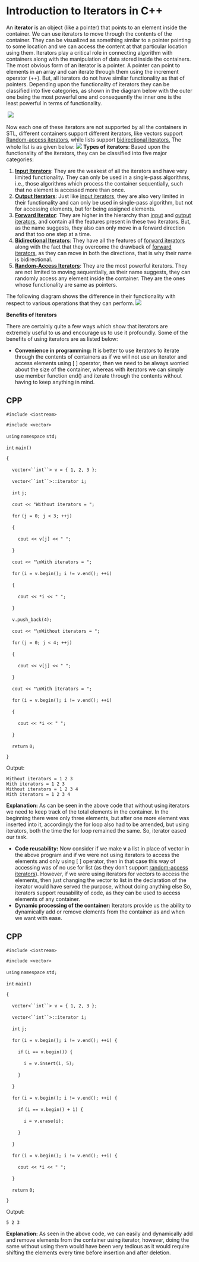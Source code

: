 # Introduction to Iterators in C++

An **iterator** is an object (like a pointer) that points to an element inside the container. We can use iterators to move through the contents of the container. They can be visualized as something similar to a pointer pointing to some location and we can access the content at that particular location using them. Iterators play a critical role in connecting algorithm with containers along with the manipulation of data stored inside the containers. The most obvious form of an iterator is a pointer. A pointer can point to elements in an array and can iterate through them using the increment operator (++). But, all iterators do not have similar functionality as that of pointers. Depending upon the functionality of iterators they can be classified into five categories, as shown in the diagram below with the outer one being the most powerful one and consequently the inner one is the least powerful in terms of functionality.

 ![](https://media.geeksforgeeks.org/wp-content/uploads/C_Iterator.jpg) 

Now each one of these iterators are not supported by all the containers in STL, different containers support different iterators, like vectors support [Random-access iterators](https://www.geeksforgeeks.org/random-access-iterators-in-cpp/), while lists support [bidirectional iterators.](https://www.geeksforgeeks.org/bidirectional-iterators-in-cpp/) The whole list is as given below: ![](https://media.geeksforgeeks.org/wp-content/uploads/C_Iterator_Support.jpg) **Types of iterators**: Based upon the functionality of the iterators, they can be classified into five major categories:

1.  [**Input Iterators**](https://www.geeksforgeeks.org/input-iterators-in-cpp/): They are the weakest of all the iterators and have very limited functionality. They can only be used in a single-pass algorithms, i.e., those algorithms which process the container sequentially, such that no element is accessed more than once.
2.  [**Output Iterators**](https://www.geeksforgeeks.org/output-iterators-cpp/): Just like [input iterators](https://www.geeksforgeeks.org/input-iterators-in-cpp/), they are also very limited in their functionality and can only be used in single-pass algorithm, but not for accessing elements, but for being assigned elements.
3.  [**Forward Iterator**](https://www.geeksforgeeks.org/forward-iterators-in-cpp/): They are higher in the hierarchy than [input](https://www.geeksforgeeks.org/input-iterators-in-cpp/) and [output iterators](https://www.geeksforgeeks.org/output-iterators-cpp/), and contain all the features present in these two iterators. But, as the name suggests, they also can only move in a forward direction and that too one step at a time.
4.  [**Bidirectional Iterators**](https://www.geeksforgeeks.org/bidirectional-iterators-in-cpp/): They have all the features of [forward iterators](https://www.geeksforgeeks.org/forward-iterators-in-cpp/) along with the fact that they overcome the drawback of [forward iterators](https://www.geeksforgeeks.org/forward-iterators-in-cpp/), as they can move in both the directions, that is why their name is bidirectional.
5.  [**Random-Access Iterators**](https://www.geeksforgeeks.org/random-access-iterators-in-cpp/): They are the most powerful iterators. They are not limited to moving sequentially, as their name suggests, they can randomly access any element inside the container. They are the ones whose functionality are same as pointers.

The following diagram shows the difference in their functionality with respect to various operations that they can perform. ![](https://media.geeksforgeeks.org/wp-content/uploads/iteratorOperation.jpg)

**Benefits of Iterators**

There are certainly quite a few ways which show that iterators are extremely useful to us and encourage us to use it profoundly. Some of the benefits of using iterators are as listed below:

*   **Convenience in programming:** It is better to use iterators to iterate through the contents of containers as if we will not use an iterator and access elements using \[ \] operator, then we need to be always worried about the size of the container, whereas with iterators we can simply use member function end() and iterate through the contents without having to keep anything in mind. 

CPP
---

`#include <iostream>`

`#include <vector>`

`using` `namespace` `std;`

`int` `main()`

`{`

    `vector<``int``> v = { 1, 2, 3 };`

    `vector<``int``>::iterator i;`

    `int` `j;`

    `cout << "Without iterators = ";`

    `for` `(j = 0; j < 3; ++j)`

    `{`

        `cout << v[j] << " ";`

    `}`

    `cout << "\nWith iterators = ";`

    `for` `(i = v.begin(); i != v.end(); ++i)`

    `{`

        `cout << *i << " ";`

    `}`

    `v.push_back(4);`

    `cout << "\nWithout iterators = ";`

    `for` `(j = 0; j < 4; ++j)`

    `{`

        `cout << v[j] << " ";`

    `}`

    `cout << "\nWith iterators = ";`

    `for` `(i = v.begin(); i != v.end(); ++i)`

    `{`

        `cout << *i << " ";`

    `}`

    `return` `0;`

`}`

Output:

```
Without iterators = 1 2 3
With iterators = 1 2 3
Without iterators = 1 2 3 4
With iterators = 1 2 3 4
```


**Explanation:** As can be seen in the above code that without using iterators we need to keep track of the total elements in the container. In the beginning there were only three elements, but after one more element was inserted into it, accordingly the for loop also had to be amended, but using iterators, both the time the for loop remained the same. So, iterator eased our task.

*   **Code reusability:** Now consider if we make **v** a list in place of vector in the above program and if we were not using iterators to access the elements and only using \[ \] operator, then in that case this way of accessing was of no use for list (as they don’t support [random-access iterators](https://www.geeksforgeeks.org/random-access-iterators-in-cpp/)). However, if we were using iterators for vectors to access the elements, then just changing the vector to list in the declaration of the iterator would have served the purpose, without doing anything else So, iterators support reusability of code, as they can be used to access elements of any container.
*   **Dynamic processing of the container:** Iterators provide us the ability to dynamically add or remove elements from the container as and when we want with ease. 

CPP
---

`#include <iostream>`

`#include <vector>`

`using` `namespace` `std;`

`int` `main()`

`{`

    `vector<``int``> v = { 1, 2, 3 };`

    `vector<``int``>::iterator i;`

    `int` `j;`

    `for` `(i = v.begin(); i != v.end(); ++i) {`

        `if` `(i == v.begin()) {`

            `i = v.insert(i, 5);`

        `}`

    `}`

    `for` `(i = v.begin(); i != v.end(); ++i) {`

        `if` `(i == v.begin() + 1) {`

            `i = v.erase(i);`

        `}`

    `}`

    `for` `(i = v.begin(); i != v.end(); ++i) {`

        `cout << *i << " ";`

    `}`

    `return` `0;`

`}`

Output:

```
5 2 3
```


**Explanation:** As seen in the above code, we can easily and dynamically add and remove elements from the container using iterator, however, doing the same without using them would have been very tedious as it would require shifting the elements every time before insertion and after deletion.